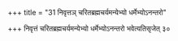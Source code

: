 +++
title = "31 निवृत्तञ् चरितब्रह्मचर्यमन्येभ्यो धर्मेभ्योऽनन्तरो"

+++
निवृत्तं चरितब्रह्मचर्यमन्येभ्यो धर्मेभ्योऽनन्तरो भवेत्यतिसृजेत् ३०